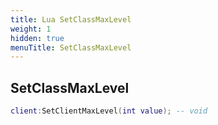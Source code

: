 ```yaml
---
title: Lua SetClassMaxLevel
weight: 1
hidden: true
menuTitle: SetClassMaxLevel
---
```

## SetClassMaxLevel
```lua
client:SetClientMaxLevel(int value); -- void
```